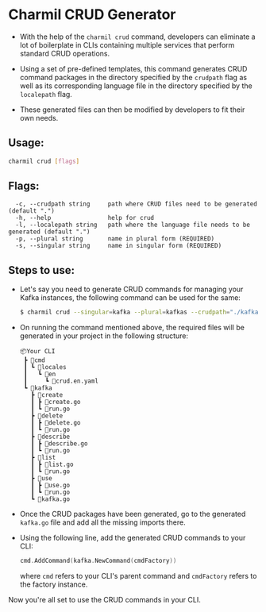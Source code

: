 # Charmil CRUD Generator

- With the help of the `charmil crud` command, developers can eliminate a lot of boilerplate in CLIs containing multiple services that perform standard CRUD operations.

- Using a set of pre-defined templates, this command generates CRUD command packages in the directory specified by the `crudpath` flag as well as its corresponding language file in the directory specified by the `localepath` flag.

- These generated files can then be modified by developers to fit their own needs.

## Usage:

```bash
charmil crud [flags]
```

## Flags:

```
  -c, --crudpath string     path where CRUD files need to be generated (default ".")
  -h, --help                help for crud
  -l, --localepath string   path where the language file needs to be generated (default ".")
  -p, --plural string       name in plural form (REQUIRED)
  -s, --singular string     name in singular form (REQUIRED)
```

## Steps to use:

- Let's say you need to generate CRUD commands for managing your Kafka instances, the following command can be used for the same:

  ```bash
  $ charmil crud --singular=kafka --plural=kafkas --crudpath="./kafka" --localepath="./cmd/locales/en"
  ```

- On running the command mentioned above, the required files will be generated in your project in the following structure:

  ```code
  📦Your CLI
   ┣ 📂cmd
   ┃ ┗ 📂locales
   ┃   ┗ 📂en
   ┃     ┗ 📜crud.en.yaml
   ┗ 📂kafka
     ┣ 📂create
     ┃ ┣ 📜create.go
     ┃ ┗ 📜run.go
     ┣ 📂delete
     ┃ ┣ 📜delete.go
     ┃ ┗ 📜run.go
     ┣ 📂describe
     ┃ ┣ 📜describe.go
     ┃ ┗ 📜run.go
     ┣ 📂list
     ┃ ┣ 📜list.go
     ┃ ┗ 📜run.go
     ┣ 📂use
     ┃ ┣ 📜use.go
     ┃ ┗ 📜run.go
     ┗ 📜kafka.go
  ```

- Once the CRUD packages have been generated, go to the generated `kafka.go` file and add all the missing imports there.

- Using the following line, add the generated CRUD commands to your CLI:

  ```go
  cmd.AddCommand(kafka.NewCommand(cmdFactory))
  ```

  where `cmd` refers to your CLI's parent command and `cmdFactory` refers to the factory instance.

Now you're all set to use the CRUD commands in your CLI.
